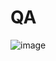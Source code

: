 # QA
![image](https://user-images.githubusercontent.com/89936658/191840350-c582c022-fd62-49e8-ad81-2b4db07df168.png)
